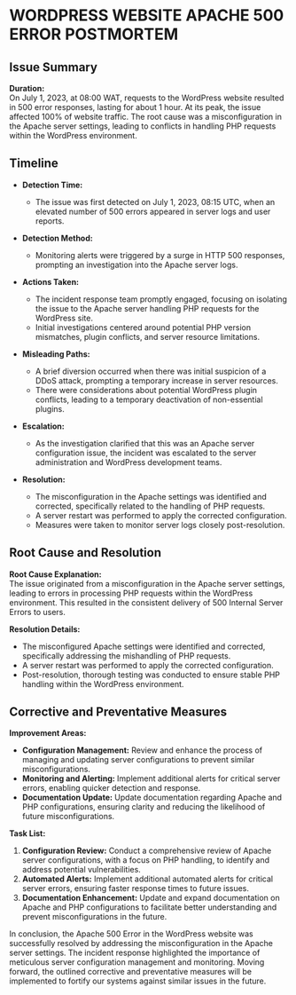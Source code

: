 # WORDPRESS WEBSITE APACHE 500 ERROR POSTMORTEM

## Issue Summary

**Duration:**  
On July 1, 2023, at 08:00 WAT, requests to the WordPress website resulted in 500 error responses, lasting for about 1 hour. At its peak, the issue affected 100% of website traffic. The root cause was a misconfiguration in the Apache server settings, leading to conflicts in handling PHP requests within the WordPress environment.

## Timeline

- **Detection Time:**  
  - The issue was first detected on July 1, 2023, 08:15 UTC, when an elevated number of 500 errors appeared in server logs and user reports.

- **Detection Method:**  
  - Monitoring alerts were triggered by a surge in HTTP 500 responses, prompting an investigation into the Apache server logs.

- **Actions Taken:**  
  - The incident response team promptly engaged, focusing on isolating the issue to the Apache server handling PHP requests for the WordPress site.
  - Initial investigations centered around potential PHP version mismatches, plugin conflicts, and server resource limitations.

- **Misleading Paths:**  
  - A brief diversion occurred when there was initial suspicion of a DDoS attack, prompting a temporary increase in server resources.
  - There were considerations about potential WordPress plugin conflicts, leading to a temporary deactivation of non-essential plugins.

- **Escalation:**  
  - As the investigation clarified that this was an Apache server configuration issue, the incident was escalated to the server administration and WordPress development teams.

- **Resolution:**  
  - The misconfiguration in the Apache settings was identified and corrected, specifically related to the handling of PHP requests.
  - A server restart was performed to apply the corrected configuration.
  - Measures were taken to monitor server logs closely post-resolution.

## Root Cause and Resolution

**Root Cause Explanation:**  
The issue originated from a misconfiguration in the Apache server settings, leading to errors in processing PHP requests within the WordPress environment. This resulted in the consistent delivery of 500 Internal Server Errors to users.

**Resolution Details:**  
- The misconfigured Apache settings were identified and corrected, specifically addressing the mishandling of PHP requests.
- A server restart was performed to apply the corrected configuration.
- Post-resolution, thorough testing was conducted to ensure stable PHP handling within the WordPress environment.

## Corrective and Preventative Measures

**Improvement Areas:**  
- **Configuration Management:** Review and enhance the process of managing and updating server configurations to prevent similar misconfigurations.
- **Monitoring and Alerting:** Implement additional alerts for critical server errors, enabling quicker detection and response.
- **Documentation Update:** Update documentation regarding Apache and PHP configurations, ensuring clarity and reducing the likelihood of future misconfigurations.

**Task List:**
1. **Configuration Review:** Conduct a comprehensive review of Apache server configurations, with a focus on PHP handling, to identify and address potential vulnerabilities.
2. **Automated Alerts:** Implement additional automated alerts for critical server errors, ensuring faster response times to future issues.
3. **Documentation Enhancement:** Update and expand documentation on Apache and PHP configurations to facilitate better understanding and prevent misconfigurations in the future.

In conclusion, the Apache 500 Error in the WordPress website was successfully resolved by addressing the misconfiguration in the Apache server settings. The incident response highlighted the importance of meticulous server configuration management and monitoring. Moving forward, the outlined corrective and preventative measures will be implemented to fortify our systems against similar issues in the future.

